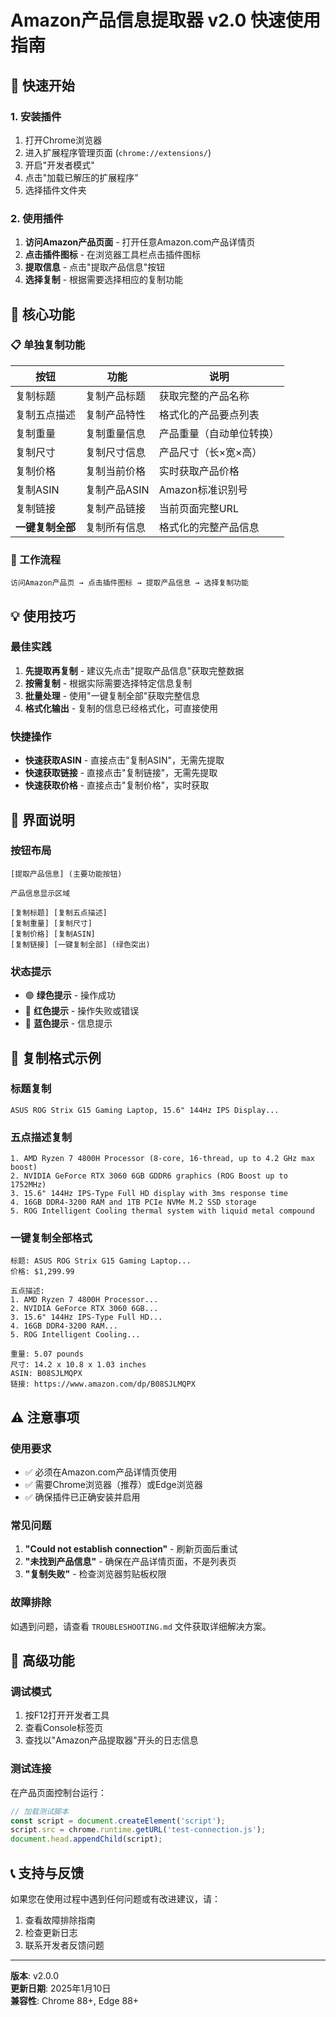 # Amazon产品信息提取器 v2.0 快速使用指南

## 🚀 快速开始

### 1. 安装插件
1. 打开Chrome浏览器
2. 进入扩展程序管理页面 (`chrome://extensions/`)
3. 开启"开发者模式"
4. 点击"加载已解压的扩展程序"
5. 选择插件文件夹

### 2. 使用插件
1. **访问Amazon产品页面** - 打开任意Amazon.com产品详情页
2. **点击插件图标** - 在浏览器工具栏点击插件图标
3. **提取信息** - 点击"提取产品信息"按钮
4. **选择复制** - 根据需要选择相应的复制功能

## 🎯 核心功能

### 📋 单独复制功能
| 按钮 | 功能 | 说明 |
|------|------|------|
| 复制标题 | 复制产品标题 | 获取完整的产品名称 |
| 复制五点描述 | 复制产品特性 | 格式化的产品要点列表 |
| 复制重量 | 复制重量信息 | 产品重量（自动单位转换） |
| 复制尺寸 | 复制尺寸信息 | 产品尺寸（长×宽×高） |
| 复制价格 | 复制当前价格 | 实时获取产品价格 |
| 复制ASIN | 复制产品ASIN | Amazon标准识别号 |
| 复制链接 | 复制产品链接 | 当前页面完整URL |
| **一键复制全部** | 复制所有信息 | 格式化的完整产品信息 |

### 🔄 工作流程
```
访问Amazon产品页 → 点击插件图标 → 提取产品信息 → 选择复制功能
```

## 💡 使用技巧

### 最佳实践
1. **先提取再复制** - 建议先点击"提取产品信息"获取完整数据
2. **按需复制** - 根据实际需要选择特定信息复制
3. **批量处理** - 使用"一键复制全部"获取完整信息
4. **格式化输出** - 复制的信息已经格式化，可直接使用

### 快捷操作
- **快速获取ASIN** - 直接点击"复制ASIN"，无需先提取
- **快速获取链接** - 直接点击"复制链接"，无需先提取
- **快速获取价格** - 直接点击"复制价格"，实时获取

## 🎨 界面说明

### 按钮布局
```
[提取产品信息] (主要功能按钮)

产品信息显示区域

[复制标题] [复制五点描述]
[复制重量] [复制尺寸]
[复制价格] [复制ASIN]
[复制链接] [一键复制全部] (绿色突出)
```

### 状态提示
- 🟢 **绿色提示** - 操作成功
- 🔴 **红色提示** - 操作失败或错误
- 🔵 **蓝色提示** - 信息提示

## 📝 复制格式示例

### 标题复制
```
ASUS ROG Strix G15 Gaming Laptop, 15.6" 144Hz IPS Display...
```

### 五点描述复制
```
1. AMD Ryzen 7 4800H Processor (8-core, 16-thread, up to 4.2 GHz max boost)
2. NVIDIA GeForce RTX 3060 6GB GDDR6 graphics (ROG Boost up to 1752MHz)
3. 15.6" 144Hz IPS-Type Full HD display with 3ms response time
4. 16GB DDR4-3200 RAM and 1TB PCIe NVMe M.2 SSD storage
5. ROG Intelligent Cooling thermal system with liquid metal compound
```

### 一键复制全部格式
```
标题: ASUS ROG Strix G15 Gaming Laptop...
价格: $1,299.99

五点描述:
1. AMD Ryzen 7 4800H Processor...
2. NVIDIA GeForce RTX 3060 6GB...
3. 15.6" 144Hz IPS-Type Full HD...
4. 16GB DDR4-3200 RAM...
5. ROG Intelligent Cooling...

重量: 5.07 pounds
尺寸: 14.2 x 10.8 x 1.03 inches
ASIN: B08SJLMQPX
链接: https://www.amazon.com/dp/B08SJLMQPX
```

## ⚠️ 注意事项

### 使用要求
- ✅ 必须在Amazon.com产品详情页使用
- ✅ 需要Chrome浏览器（推荐）或Edge浏览器
- ✅ 确保插件已正确安装并启用

### 常见问题
1. **"Could not establish connection"** - 刷新页面后重试
2. **"未找到产品信息"** - 确保在产品详情页面，不是列表页
3. **"复制失败"** - 检查浏览器剪贴板权限

### 故障排除
如遇到问题，请查看 `TROUBLESHOOTING.md` 文件获取详细解决方案。

## 🔧 高级功能

### 调试模式
1. 按F12打开开发者工具
2. 查看Console标签页
3. 查找以"Amazon产品提取器"开头的日志信息

### 测试连接
在产品页面控制台运行：
```javascript
// 加载测试脚本
const script = document.createElement('script');
script.src = chrome.runtime.getURL('test-connection.js');
document.head.appendChild(script);
```

## 📞 支持与反馈

如果您在使用过程中遇到任何问题或有改进建议，请：
1. 查看故障排除指南
2. 检查更新日志
3. 联系开发者反馈问题

---

**版本**: v2.0.0  
**更新日期**: 2025年1月10日  
**兼容性**: Chrome 88+, Edge 88+